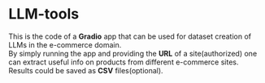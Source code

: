 # LLM-tools
This is the code of a **Gradio** app that can be used for dataset creation of LLMs in the e-commerce domain.  
By simply running the app and providing the **URL** of a site(authorized) one can extract useful info on products from different e-commerce sites.  
Results could be saved as **CSV** files(optional).

